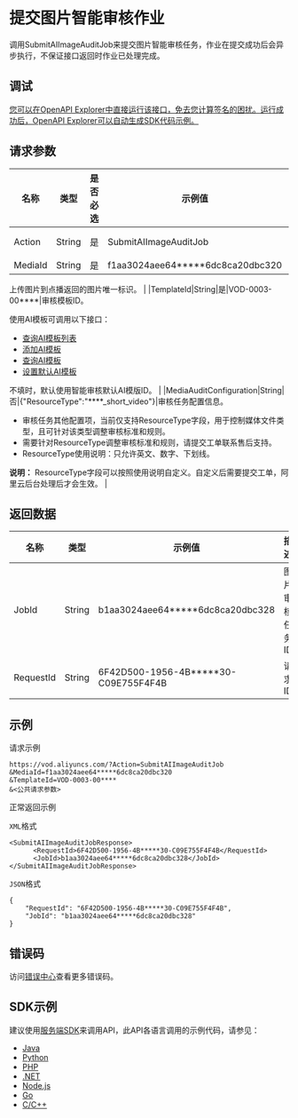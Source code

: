 # 提交图片智能审核作业

调用SubmitAIImageAuditJob来提交图片智能审核任务，作业在提交成功后会异步执行，不保证接口返回时作业已处理完成。

## 调试

[您可以在OpenAPI Explorer中直接运行该接口，免去您计算签名的困扰。运行成功后，OpenAPI Explorer可以自动生成SDK代码示例。](https://api.aliyun.com/#product=vod&api=SubmitAIImageAuditJob&type=RPC&version=2017-03-21)

## 请求参数

|名称|类型|是否必选|示例值|描述|
|--|--|----|---|--|
|Action|String|是|SubmitAIImageAuditJob|系统规定参数。取值：**SubmitAIImageAuditJob**。 |
|MediaId|String|是|f1aa3024aee64\*\*\*\*\*6dc8ca20dbc320|图片ID。

 上传图片到点播返回的图片唯一标识。 |
|TemplateId|String|是|VOD-0003-00\*\*\*\*|审核模板ID。

 使用AI模板可调用以下接口：

 -   [查询AI模板列表](~~102936~~)
-   [添加AI模板](~~102930~~)
-   [查询AI模板](~~102933~~)
-   [设置默认AI模板](~~102937~~)

 不填时，默认使用智能审核默认AI模版ID。 |
|MediaAuditConfiguration|String|否|\{"ResourceType":"\*\*\*\*\_short\_video"\}|审核任务配置信息。

 -   审核任务其他配置项，当前仅支持ResourceType字段，用于控制媒体文件类型，且可针对该类型调整审核标准和规则。
-   需要针对ResourceType调整审核标准和规则，请提交工单联系售后支持。
-   ResourceType使用说明：只允许英文、数字、下划线。

 **说明：** ResourceType字段可以按照使用说明自定义。自定义后需要提交工单，阿里云后台处理后才会生效。 |

## 返回数据

|名称|类型|示例值|描述|
|--|--|---|--|
|JobId|String|b1aa3024aee64\*\*\*\*\*6dc8ca20dbc328|图片审核任务ID |
|RequestId|String|6F42D500-1956-4B\*\*\*\*\*30-C09E755F4F4B|请求ID |

## 示例

请求示例

```
https://vod.aliyuncs.com/?Action=SubmitAIImageAuditJob
&MediaId=f1aa3024aee64*****6dc8ca20dbc320
&TemplateId=VOD-0003-00****
&<公共请求参数>
```

正常返回示例

`XML`格式

```
<SubmitAIImageAuditJobResponse>
      <RequestId>6F42D500-1956-4B*****30-C09E755F4F4B</RequestId>
      <JobId>b1aa3024aee64*****6dc8ca20dbc328</JobId>
</SubmitAIImageAuditJobResponse>
```

`JSON`格式

```
{
	"RequestId": "6F42D500-1956-4B*****30-C09E755F4F4B",
	"JobId": "b1aa3024aee64*****6dc8ca20dbc328"
}
```

## 错误码

访问[错误中心](https://error-center.aliyun.com/status/product/vod)查看更多错误码。

## SDK示例

建议使用[服务端SDK](~~101789~~)来调用API，此API各语言调用的示例代码，请参见：

-   [Java](~~100692~~)
-   [Python](~~101181~~)
-   [PHP](~~101159~~)
-   [.NET](~~100844~~)
-   [Node.js](~~101564~~)
-   [Go](~~101575~~)
-   [C/C++](~~102987~~)

